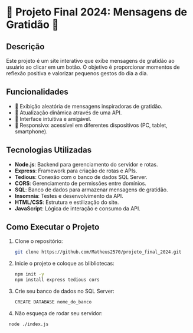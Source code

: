 # 🌟 Projeto Final 2024: Mensagens de Gratidão 🌟

## Descrição
Este projeto é um site interativo que exibe mensagens de gratidão ao usuário ao clicar em um botão. O objetivo é proporcionar momentos de reflexão positiva e valorizar pequenos gestos do dia a dia.

## Funcionalidades
- 🌼 Exibição aleatória de mensagens inspiradoras de gratidão.
- 🔄 Atualização dinâmica através de uma API.
- 🎨 Interface intuitiva e amigável.
- 📱 Responsivo: acessível em diferentes dispositivos (PC, tablet, smartphone).

## Tecnologias Utilizadas
- **Node.js**: Backend para gerenciamento do servidor e rotas.
- **Express**: Framework para criação de rotas e APIs.
- **Tedious**: Conexão com o banco de dados SQL Server.
- **CORS**: Gerenciamento de permissões entre domínios.
- **SQL**: Banco de dados para armazenar mensagens de gratidão.
- **Insomnia**: Testes e desenvolvimento da API.
- **HTML/CSS**: Estrutura e estilização do site.
- **JavaScript**: Lógica de interação e consumo da API.

## Como Executar o Projeto
1. Clone o repositório:
   ```bash
   git clone https://github.com/Matheus2570/projeto_final_2024.git

2. Inicie o projeto e coloque as blibliotecas:
   ```bash
   npm init -y
   npm install express tedious cors

3. Crie seu banco de dados no SQL Server:
   ```bash
   CREATE DATABASE nome_do_banco

4. Não esqueça de rodar seu servidor:
  ```bash
   node ./index.js
